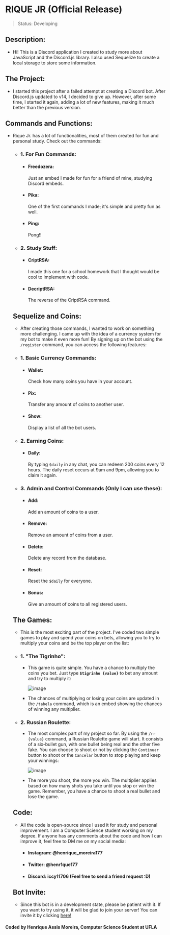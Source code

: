 # RIQUE JR (Official Release)

> Status: Developing

## Description:

- Hi! This is a Discord application I created to study more about JavaScript and the Discord.js library. I also used Sequelize to create a local storage to store some information.


## The Project:

- I started this project after a failed attempt at creating a Discord bot. After Discord.js updated to v14, I decided to give up. However, after some time, I started it again, adding a lot of new features, making it much better than the previous version.


## Commands and Functions:

- Rique Jr. has a lot of functionalities, most of them created for fun and personal study. Check out the commands:

  + ### 1. For Fun Commands:
    + <h4>Freedozera: </h4>Just an embed I made for fun for a friend of mine, studying Discord embeds.
    + <h4>Pika: </h4>One of the first commands I made; it's simple and pretty fun as well.
    + <h4>Ping: </h4>Pong!!
    
  + ### 2. Study Stuff:
    + <h4>CriptRSA: </h4>I made this one for a school homework that I thought would be cool to implement with code.
    + <h4>DecriptRSA: </h4>The reverse of the CriptRSA command.
  

  ## Sequelize and Coins:

  - After creating those commands, I wanted to work on something more challenging. I came up with the idea of a currency system for my bot to make it even more fun! By signing up on the bot using the <code>/register</code> command, you can access the following features:

   + ### 1. Basic Currency Commands:
     + <h4>Wallet: </h4>Check how many coins you have in your account.
     + <h4>Pix: </h4>Transfer any amount of coins to another user.
     + <h4>Show: </h4>Display a list of all the bot users.
     
   + ### 2. Earning Coins:
     + <h4>Daily: </h4>By typing <code>$daily</code> in any chat, you can redeem 200 coins every 12 hours. The daily reset occurs at 9am and 9pm, allowing you to claim it again.

   + ### 3. Admin and Control Commands (Only I can use these):
     + <h4>Add: </h4>Add an amount of coins to a user.
     + <h4>Remove: </h4>Remove an amount of coins from a user.
     + <h4>Delete: </h4>Delete any record from the database.
     + <h4>Reset: </h4>Reset the <code>$daily</code> for everyone.
     + <h4>Bonus: </h4>Give an amount of coins to all registered users.


  ## The Games:

  - This is the most exciting part of the project. I've coded two simple games to play and spend your coins on bets, allowing you to try to multiply your coins and be the top player on the list:

   + ### 1. "The Tigrinho":
     
     - This game is quite simple. You have a chance to multiply the coins you bet. Just type <code>**$tigrinho {value}**</code> to bet any amount and try to multiply it:
       
       ![image](https://github.com/henrique117/RiqueJR_2.0/assets/86057591/328daa1a-62e5-4456-b3d9-b53367e921f5)

     - The chances of multiplying or losing your coins are updated in the <code>/tabela</code> command, which is an embed showing the chances of winning any multiplier.
    
   + ### 2. Russian Roulette:
     
     - The most complex part of my project so far. By using the <code>/rr {value}</code> command, a Russian Roulette game will start. It consists of a six-bullet gun, with one bullet being real and the other five fake. You can choose to shoot or not by clicking the <code>Continuar</code> button to shoot or the <code>Cancelar</code> button to stop playing and keep your winnings:
    
       ![image](https://github.com/henrique117/RiqueJR_2.0/assets/86057591/29f85285-b86a-494b-86c5-996e6281724f)

     - The more you shoot, the more you win. The multiplier applies based on how many shots you take until you stop or win the game. Remember, you have a chance to shoot a real bullet and lose the game.

  ## Code:

  - All the code is open-source since I used it for study and personal improvement. I am a Computer Science student working on my degree. If anyone has any comments about the code and how I can improve it, feel free to DM me on my social media:
 
    + #### Instagram: @henrique_moreira177
    + #### Twitter: @henr1que177
    + #### Discord: iccy11706 (Feel free to send a friend request :D)
   
  ## Bot Invite:

  - Since this bot is in a development state, please be patient with it. If you want to try using it, it will be glad to join your server! You can invite it by clicking [here!](https://discord.com/oauth2/authorize?client_id=875759536131145738&permissions=8&scope=bot)

#### Coded by Henrique Assis Moreira, Computer Science Student at UFLA
